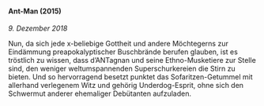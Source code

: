 #### Ant-Man (2015)

_9. Dezember 2018_

Nun, da sich jede x-beliebige Gottheit und andere Möchtegerns zur Eindämmung preapokalyptischer Buschbrände berufen glauben, ist es tröstlich zu wissen, dass d’ANTagnan und seine Ethno-Musketiere zur Stelle sind, den weniger weltumspannenden Superschurkereien die Stirn zu bieten. Und so hervorragend besetzt punktet das Sofaritzen-Getummel mit allerhand verlegenem Witz und gehörig Underdog-Esprit, ohne sich den Schwermut anderer ehemaliger Debütanten aufzuladen.
